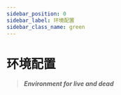 ```yaml
---
sidebar_position: 0
sidebar_label: 环境配置
sidebar_class_name: green
---
```


# 环境配置

> ***Environment for live and dead***